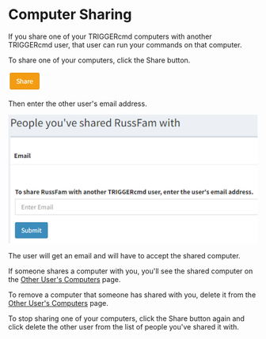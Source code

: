 # Computer Sharing

If you share one of your TRIGGERcmd computers with another TRIGGERcmd user, that user can run your commands on that computer.  

To share one of your computers, click the Share button.

![share button](./images/share.png)

Then enter the other user's email address.  

![Share a computer](./images/share-computer.png)

The user will get an email and will have to accept the shared computer.

If someone shares a computer with you, you'll see the shared computer on the [Other User's Computers](https://www.triggercmd.com/user/computer/otherlist) page.  

To remove a computer that someone has shared with you, delete it from the [Other User's Computers](https://www.triggercmd.com/user/computer/otherlist) page.  

To stop sharing one of your computers, click the Share button again and click delete the other user from the list of people you've shared it with.  